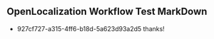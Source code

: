 ## OpenLocalization Workflow Test MarkDown
* 927cf727-a315-4ff6-b18d-5a623d93a2d5 thanks!

<!--HONumber=Aug16_HO1-->


